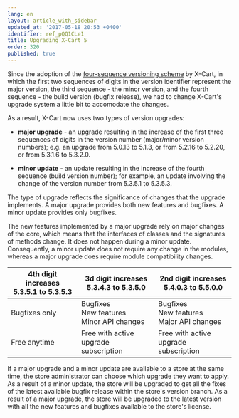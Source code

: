 ```yaml
---
lang: en
layout: article_with_sidebar
updated_at: '2017-05-18 20:53 +0400'
identifier: ref_pQQ1CLe1
title: Upgrading X-Cart 5
order: 320
published: true
---
```

Since the adoption of the [four-sequence versioning scheme](http://devs.x-cart.com/en/misc/x-cart_versions.html#x-cart-53x-versioning) by X-Cart, in which the first two sequences of digits in the version identifier represent the major version, the third sequence - the minor version, and the fourth sequence - the build version (bugfix release), we had to change X-Cart's upgrade system a little bit to accomodate the changes. 

As a result, X-Cart now uses two types of version upgrades:

   * **major upgrade** - an upgrade resulting in the increase of the first three sequences of digits in the version number (major/minor version numbers); e.g. an upgrade from 5.0.13 to 5.1.3, or from 5.2.16 to 5.2.20, or from 5.3.1.6 to 5.3.2.0.

   * **minor update** - an update resulting in the increase of the fourth sequence (build version number); for example, an update involving the change of the version number from 5.3.5.1 to 5.3.5.3.

The type of upgrade reflects the significance of changes that the upgrade implements. A major upgrade provides both new features and bugfixes. A minor update provides only bugfixes. 

The new features implemented by a major upgrade rely on major changes of the core, which means that the interfaces of classes and the signatures of methods change. It does not happen during a minor update. Consequently, a minor update does not require any change in the modules, whereas a major upgrade does require module compatibility changes.

<table class="ui celled padded compact small table">
  <thead>
  	<tr>
      <th><strong>4th digit increases<br/>5.3.5.1 to 5.3.5.3</strong></th>
      <th><strong>3d digit increases<br/>5.3.4.3 to 5.3.5.0</strong></th>
      <th><strong>2nd digit increases<br/>5.4.0.3 to 5.5.0.0</strong></th>
    </tr>
  </thead>
  <tbody>
    <tr>
      <td>Bugfixes only</td>
      <td>Bugfixes<br/>New features<br/>Minor API changes</td>
      <td>Bugfixes<br/>New features<br/>Major API changes</td>
    </tr>
    <tr>
      <td>Free anytime</td>
      <td>Free with active<br/>upgrade subscription</td>
      <td>Free with active<br/>upgrade subscription</td>
    </tr>
  </tbody>
</table>

If a major upgrade and a minor update are available to a store at the same time, the store administrator can choose which upgrade they want to apply. As a result of a minor update, the store will be upgraded to get all the fixes of the latest available bugfix release within the store's version branch. As a result of a major upgrade, the store will be upgraded to the latest version with all the new features and bugfixes available to the store's license.  
